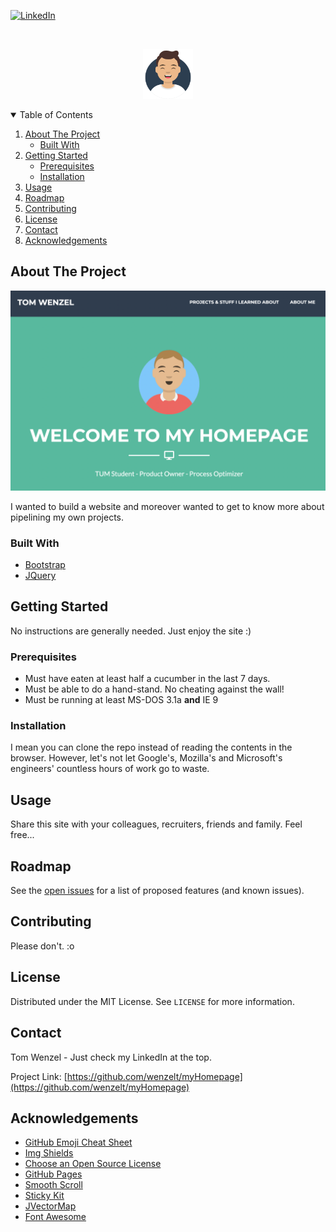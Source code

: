 [![LinkedIn][linkedin-shield]][linkedin-url]



<!-- PROJECT LOGO -->
<br />
<p align="center">
  <a href="https://twenzel.online">
    <img src="assets/img/avataaars.svg" alt="Logo" width="80" height="80">
  </a>
</p>



<!-- TABLE OF CONTENTS -->
<details open="open">
  <summary>Table of Contents</summary>
  <ol>
    <li>
      <a href="#about-the-project">About The Project</a>
      <ul>
        <li><a href="#built-with">Built With</a></li>
      </ul>
    </li>
    <li>
      <a href="#getting-started">Getting Started</a>
      <ul>
        <li><a href="#prerequisites">Prerequisites</a></li>
        <li><a href="#installation">Installation</a></li>
      </ul>
    </li>
    <li><a href="#usage">Usage</a></li>
    <li><a href="#roadmap">Roadmap</a></li>
    <li><a href="#contributing">Contributing</a></li>
    <li><a href="#license">License</a></li>
    <li><a href="#contact">Contact</a></li>
    <li><a href="#acknowledgements">Acknowledgements</a></li>
  </ol>
</details>



<!-- ABOUT THE PROJECT -->

## About The Project

[![Product Name Screen Shot][product-screenshot]](https://twenzel.online)

I wanted to build a website and moreover wanted to get to know more about pipelining my own projects.

### Built With

* [Bootstrap](https://getbootstrap.com)
* [JQuery](https://jquery.com)

<!-- GETTING STARTED -->

## Getting Started

No instructions are generally needed. Just enjoy the site :)

### Prerequisites

* Must have eaten at least half a cucumber in the last 7 days.
* Must be able to do a hand-stand. No cheating against the wall!
* Must be running at least MS-DOS 3.1a **and** IE 9

### Installation

I mean you can clone the repo instead of reading the contents in the browser. However, let's not let Google's, Mozilla's
and Microsoft's engineers' countless hours of work go to waste.



<!-- USAGE EXAMPLES -->

## Usage

Share this site with your colleagues, recruiters, friends and family. Feel free...



<!-- ROADMAP -->

## Roadmap

See the [open issues](https://github.com/wenzelt/myHomepage/issues) for a list of proposed features (and known issues).



<!-- CONTRIBUTING -->

## Contributing

Please don't. :o



<!-- LICENSE -->

## License

Distributed under the MIT License. See `LICENSE` for more information.



<!-- CONTACT -->

## Contact

Tom Wenzel - Just check my LinkedIn at the top.

Project Link: [https://github.com/wenzelt/myHomepage](https://github.com/wenzelt/myHomepage)



<!-- ACKNOWLEDGEMENTS -->

## Acknowledgements

* [GitHub Emoji Cheat Sheet](https://www.webpagefx.com/tools/emoji-cheat-sheet)
* [Img Shields](https://shields.io)
* [Choose an Open Source License](https://choosealicense.com)
* [GitHub Pages](https://pages.github.com)
* [Smooth Scroll](https://github.com/cferdinandi/smooth-scroll)
* [Sticky Kit](http://leafo.net/sticky-kit)
* [JVectorMap](http://jvectormap.com)
* [Font Awesome](https://fontawesome.com)

<!-- MARKDOWN LINKS & IMAGES -->
<!-- https://www.markdownguide.org/basic-syntax/#reference-style-links -->

[contributors-shield]: https://img.shields.io/github/contributors/othneildrew/Best-README-Template.svg?style=for-the-badge

[contributors-url]: https://github.com/othneildrew/Best-README-Template/graphs/contributors

[forks-shield]: https://img.shields.io/github/forks/othneildrew/Best-README-Template.svg?style=for-the-badge

[forks-url]: https://github.com/othneildrew/Best-README-Template/network/members

[stars-shield]: https://img.shields.io/github/stars/othneildrew/Best-README-Template.svg?style=for-the-badge

[stars-url]: https://github.com/othneildrew/Best-README-Template/stargazers

[issues-shield]: https://img.shields.io/github/issues/othneildrew/Best-README-Template.svg?style=for-the-badge

[issues-url]: https://github.com/othneildrew/Best-README-Template/issues

[license-shield]: https://img.shields.io/github/license/othneildrew/Best-README-Template.svg?style=for-the-badge

[license-url]: https://github.com/othneildrew/Best-README-Template/blob/master/LICENSE.txt

[linkedin-shield]: https://img.shields.io/badge/-LinkedIn-black.svg?style=for-the-badge&logo=linkedin&colorB=555

[linkedin-url]: https://linkedin.com/in/tom-wenzel-4ba148102

[product-screenshot]: assets/img/Website_Image.png
